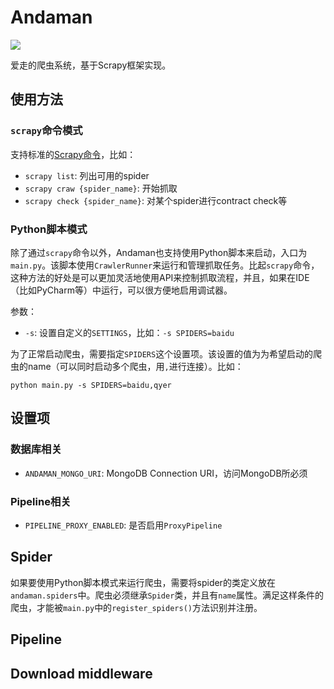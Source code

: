 Andaman
=========

![](http://lxp-assets.qiniudn.com/github/Andaman.jpg?imageView2/2/w/800/q/85)

爱走的爬虫系统，基于Scrapy框架实现。

## 使用方法

### `scrapy`命令模式

支持标准的[Scrapy命令](http://doc.scrapy.org/en/latest/topics/commands.html)，比如：

* `scrapy list`: 列出可用的spider
* `scrapy craw {spider_name}`: 开始抓取
* `scrapy check {spider_name}`: 对某个spider进行contract check等

### Python脚本模式

除了通过`scrapy`命令以外，Andaman也支持使用Python脚本来启动，入口为`main.py`。该脚本使用`CrawlerRunner`来运行和管理抓取任务。比起`scrapy`命令，这种方法的好处是可以更加灵活地使用API来控制抓取流程，并且，如果在IDE（比如PyCharm等）中运行，可以很方便地启用调试器。

参数：

* `-s`: 设置自定义的`SETTINGS`，比如：`-s SPIDERS=baidu`

为了正常启动爬虫，需要指定`SPIDERS`这个设置项。该设置的值为为希望启动的爬虫的name（可以同时启动多个爬虫，用`,`进行连接）。比如：

`python main.py -s SPIDERS=baidu,qyer`

## 设置项

### 数据库相关

* `ANDAMAN_MONGO_URI`: MongoDB Connection URI，访问MongoDB所必须

### Pipeline相关

* `PIPELINE_PROXY_ENABLED`: 是否启用`ProxyPipeline`


## Spider

如果要使用Python脚本模式来运行爬虫，需要将spider的类定义放在`andaman.spiders`中。爬虫必须继承`Spider`类，并且有`name`属性。满足这样条件的爬虫，才能被`main.py`中的`register_spiders()`方法识别并注册。

## Pipeline

## Download middleware

